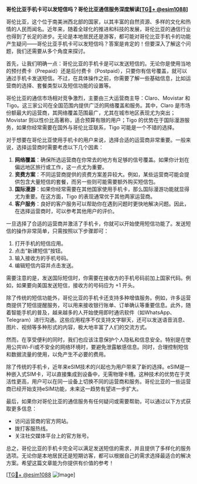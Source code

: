 **哥伦比亚手机卡可以发短信吗？哥伦比亚通信服务深度解读[[TG💪+ @esim1088](https://t.me/s/esim1088)]**

哥伦比亚，这个位于南美洲西北部的国家，以其丰富的自然资源、多样的文化和热情的人民而闻名。近年来，随着全球化的推进和科技的发展，哥伦比亚的通信行业也得到了长足的进步。无论是本地居民还是游客，都可能对哥伦比亚手机卡的功能产生疑问——哥伦比亚手机卡可以发短信吗？答案是肯定的！但要深入了解这个问题，我们还需要从多个角度来探讨。

首先，让我们明确一点：哥伦比亚的手机卡是可以发送短信的。无论你是使用当地的预付费卡（Prepaid）还是后付费卡（Postpaid），只要你有信号覆盖，就可以通过手机卡发送短信。不过，在具体操作之前，你需要了解一些基础信息，比如运营商的选择、套餐类型以及短信功能的设置等。

哥伦比亚的通信市场相对竞争激烈，主要由三大运营商主导：Claro、Movistar 和 Tigo。这三家公司在全国范围内提供广泛的网络覆盖和服务。其中，Claro 是市场份额最大的运营商，其网络覆盖范围最广，尤其在城市地区表现尤为突出；Movistar 则以性价比高著称，适合预算有限的用户；Tigo 的优势在于国际漫游服务，如果你经常需要在国外与哥伦比亚联系，Tigo 可能是一个不错的选择。

对于想要在哥伦比亚使用手机卡的用户来说，选择合适的运营商非常重要。一般来说，选择运营商时需要考虑以下几个因素：

1. **网络覆盖**：确保所选运营商在你常去的地方有足够的信号覆盖。如果你计划在偏远地区旅行或工作，这一点尤为重要。
2. **资费方案**：不同运营商提供的资费方案差异较大。例如，某些运营商可能会提供包含大量短信的套餐，而另一些则可能需要额外购买短信包。
3. **国际漫游**：如果你经常需要在其他国家使用手机卡，那么国际漫游功能就显得尤为重要。在这方面，Tigo 的表现通常优于其他两家运营商。
4. **客户服务**：良好的客户服务可以帮助你在遇到问题时更快地解决问题。因此，在选择运营商时，可以参考其他用户的评价。

一旦选择了合适的运营商并激活了手机卡，你就可以开始使用短信功能了。发送短信的操作非常简单，只需按照以下步骤即可：

1. 打开手机的短信应用。
2. 点击“新建短信”按钮。
3. 输入接收方的手机号码。
4. 编辑短信内容并点击发送。

需要注意的是，发送国际短信时，你需要在接收方的手机号码前加上国家代码。例如，如果要向美国发送短信，接收方的号码应为 +1 开头。

除了传统的短信功能外，哥伦比亚的手机卡还支持多种增值服务。例如，许多运营商提供了短信提醒服务，可以用来接收银行账单、订单确认等重要信息。此外，随着智能手机的普及，越来越多的人开始使用即时通讯软件（如WhatsApp、Telegram）进行沟通。这些应用程序不仅支持文字聊天，还可以发送语音消息、图片、视频等多种形式的内容，极大地丰富了人们的交流方式。

然而，在享受便利的同时，我们也应该注意保护个人隐私和信息安全。特别是在使用公共Wi-Fi或不安全的网络环境时，要避免泄露敏感信息。同时，合理控制短信和数据流量的使用，以免产生不必要的费用。

除了传统的手机卡，近年来eSIM技术的兴起也为用户带来了新的选择。eSIM是一种嵌入式SIM卡，可以直接集成到设备中，无需物理卡槽。这种技术的优势在于灵活性更高，用户可以在同一设备上切换不同的运营商和服务。哥伦比亚的一些运营商已经开始支持eSIM功能，未来这一趋势有望进一步扩大。

最后，如果你对哥伦比亚的通信服务有任何疑问或需要帮助，可以通过以下方式获取更多信息：

- 访问运营商的官方网站。
- 拨打客服热线。
- 关注社交媒体平台上的官方账号。

总之，哥伦比亚的手机卡完全可以满足发送短信的需求，并且提供了多样化的服务选项。无论你是本地居民还是短期访客，都可以根据自己的需求选择最适合的解决方案。希望这篇文章能为你提供有价值的参考！

[[TG💪+ @esim1088](https://t.me/s/esim1088) ![Image](https://i.postimg.cc/4NQfJmqS/Snipaste-2025-05-13-00-14-12.png)]